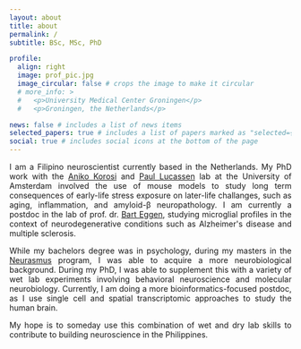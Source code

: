 ```yaml
---
layout: about
title: about
permalink: /
subtitle: BSc, MSc, PhD

profile:
  align: right
  image: prof_pic.jpg
  image_circular: false # crops the image to make it circular
  # more_info: >
  #   <p>University Medical Center Groningen</p>
  #   <p>Groningen, the Netherlands</p>

news: false # includes a list of news items
selected_papers: true # includes a list of papers marked as "selected={true}"
social: true # includes social icons at the bottom of the page
---
```


<div style="text-align: justify">
<p>I am a Filipino neuroscientist currently based in the Netherlands. My PhD work with the <a href="https://akorosi.wixsite.com/korosigroup">Aniko Korosi</a> and <a href="https://sils.uva.nl/content/research-groups/structural-and-functional-plasticity-of-the-nervous-system/structural-and-functional-plasticity-of-the-nervous-system.html">Paul Lucassen</a> lab at the University of Amsterdam involved the use of mouse models to study long term consequences of early-life stress exposure on later-life challanges, such as aging, inflammation, and amyloid-β neuropathology. I am currently a postdoc in the lab of prof. dr. <a href="https://bscs.umcg.nl/nl/people/bart-eggen/">Bart Eggen</a>, studying microglial profiles in the context of neurodegenerative conditions such as Alzheimer's disease and multiple sclerosis.</p>

<p>While my bachelors degree was in psychology, during my masters in the <a href="https://www.neurasmus.u-bordeaux.fr/">Neurasmus</a> program, I was able to acquire a more neurobiological background. During my PhD, I was able to supplement this with a variety of wet lab experiments involving behavioral neuroscience and molecular neurobiology. Currently, I am doing a more bioinformatics-focused postdoc, as I use single cell and spatial transcriptomic approaches to study the human brain.</p>

<p> My hope is to someday use this combination of wet and dry lab skills to contribute to building neuroscience in the Philippines.</p>
<br />
<br />

</div>